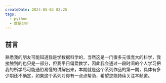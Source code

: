 ```yaml
---
createDate: 2024-05-03 02:25
tags:
  - python
  - 数据分析
---
```

## 前言
熟悉我的朋友可能知道我是学数据科学的，当然这是一门很多元很庞大的科学，我接触到的也只是一部分，但我平日偏爱教学，因此我会通过一段时间的个人学习把我的所学尽可能通俗易懂的讲解出来，本期就是这个系列作品的第一期，具体有多少期还不确定，如果这个系列对你有一点点帮助，希望您能持续关注本频道。

